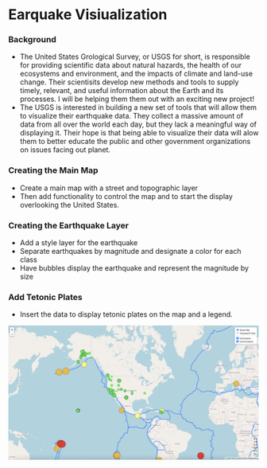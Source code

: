 # Earquake Visiualization

### Background
- The United States Grological Survey, or USGS for short, is responsible for providing scientific data about natural hazards, the health of our ecosystems and environment, and the impacts of climate and land-use change. Their scientisits develop new methods and tools to supply timely, relevant, and useful information about the Earth and its processes. I will be helping them them out with an exciting new project! 
- The USGS is interested in building a new set of tools that will allow them to visualize their earthquake data. They collect a massive amount of data from all over the world each day, but they lack a meaningful way of displaying it. Their hope is that being able to visualize their data will alow them to better educate the public and other government organizations on issues facing out planet.

### Creating the Main Map
- Create a main map with a street and topographic layer
- Then add functionality to control the map and to start the display overlooking the United States.

### Creating the Earthquake Layer
- Add a style layer for the earthquake
- Separate earthquakes by magnitude and designate a color for each class
- Have bubbles display the earthquake and represent the magnitude by size

### Add Tetonic Plates
- Insert the data to display tetonic plates on the map and a legend.

![alt text](/Leaflet/Resources/map.png)

